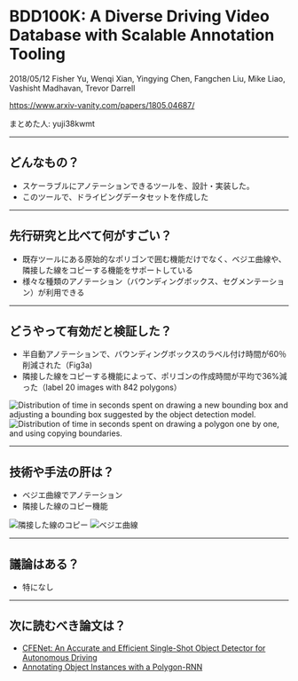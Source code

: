 BDD100K: A Diverse Driving Video Database with Scalable Annotation Tooling
===

2018/05/12 Fisher Yu, Wenqi Xian, Yingying Chen, Fangchen Liu, Mike Liao, Vashisht Madhavan, Trevor Darrell

https://www.arxiv-vanity.com/papers/1805.04687/

まとめた人: yuji38kwmt

---

## どんなもの？

* スケーラブルにアノテーションできるツールを、設計・実装した。
* このツールで、ドライビングデータセットを作成した

---

## 先行研究と比べて何がすごい？

* 既存ツールにある原始的なポリゴンで囲む機能だけでなく、ベジエ曲線や、隣接した線をコピーする機能をサポートしている
* 様々な種類のアノテーション（バウンディングボックス、セグメンテーション）が利用できる


---


## どうやって有効だと検証した？

* 半自動アノテーションで、バウンディングボックスのラベル付け時間が60％削減された（Fig3a)
* 隣接した線をコピーする機能によって、ポリゴンの作成時間が平均で36%減った（label 20 images with 842 polygons）

![Distribution of time in seconds spent on drawing a new bounding box and adjusting a bounding box suggested by the object detection model.](https://arxiv-sanity-sanity-production.s3.amazonaws.com/render-output/385408/images/time.png)
![Distribution of time in seconds spent on drawing a polygon one by one, and using copying boundaries. ](https://arxiv-sanity-sanity-production.s3.amazonaws.com/render-output/385408/images/copy_border.png)


---

## 技術や手法の肝は？

* ベジエ曲線でアノテーション
* 隣接した線のコピー機能

![隣接した線のコピー](https://arxiv-sanity-sanity-production.s3.amazonaws.com/render-output/390220/images/border_example.jpg)
![ベジエ曲線](https://arxiv-sanity-sanity-production.s3.amazonaws.com/render-output/390220/images/beizer/beizer_with.png)

---

## 議論はある？

* 特になし




---

## 次に読むべき論文は？

* [CFENet: An Accurate and Efficient Single-Shot Object Detector for Autonomous Driving](https://arxiv.org/abs/1806.09790)
* [Annotating Object Instances with a Polygon-RNN](https://arxiv.org/abs/1704.05548)

